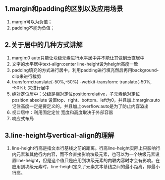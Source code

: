 ## 1.margin和padding的区别以及应用场景
  1. margin可以为负值；
  2. padding不能为负值；
## 2.关于居中的几种方式讲解
  1. margin:0 auto只能让块级元素进行水平居中并不能让其做到垂直居中
  2. 文字的水平居中text-align:center line-height设为height高度一致
  3. padding填充的方式进行居中，利用padding进行填充然后再用background-clip来进行裁剪
  4. transform:translate(-50%,-50%) -webkit-transform: translate(-50%, -50%);  来进行居中
  5. 绝对定位居中：父级是相对定位position:relative，子元素绝对定位position:absolute 设置top、right、bottom、left为0，并且加上margin:auto记住高度一定是要定义的，并且加上overflow:auto是为了防止内容溢出
  6. 视口居中：利用固定定位 宽度和高度取决于外部容器
  7. 响应式布局
## 3.line-height与vertical-align的理解
  1. line-height行高是指文本行基线之前的距离。行高line-height实际上只影响行内元素和其他行内内容，而不会直接影响块级元素，也可以为一个块级元素设置line-height，但是这个值只是应用到块级元素的内联内容时才会有影响。在应用到块级元素时，line-height定义了元素文本基线之间的最小距离，即最小行高。